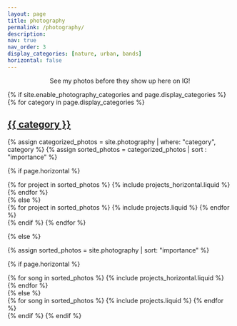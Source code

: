 ```yaml
---
layout: page
title: photography
permalink: /photography/
description:
nav: true
nav_order: 3
display_categories: [nature, urban, bands]
horizontal: false
---
```



<p align="center">See my photos before they show up here on IG!</p>

<div class="social">
  <div class="contact-icons">
    <a href="https://instagram.com/{{ site.instagram_id }}" title="Instagram"><i class="fa-brands fa-instagram"></i></a>
  </div>
</div>

<!-- pages/projects.md -->
<div class="projects">
{% if site.enable_photography_categories and page.display_categories %}
  <!-- Display categorized projects -->
  {% for category in page.display_categories %}
  <a id="{{ category }}" href=".#{{ category }}">
    <h2 class="category">{{ category }}</h2>
  </a>
  {% assign categorized_photos = site.photography | where: "category", category %}
  {% assign sorted_photos = categorized_photos | sort : "importance" %}

  <!-- Generate cards for each project -->
  {% if page.horizontal %}
  <div class="container">
    <div class="row row-cols-1 row-cols-md-2">
    {% for project in sorted_photos %}
      {% include projects_horizontal.liquid %}
    {% endfor %}
    </div>
  </div>
  {% else %}
  <div class="row row-cols-1 row-cols-md-3">
    {% for project in sorted_photos %}
      {% include projects.liquid %}
    {% endfor %}
  </div>
  {% endif %}
  {% endfor %}

{% else %}

<!-- Display projects without categories -->

{% assign sorted_photos = site.photography | sort: "importance" %}

  <!-- Generate cards for each project -->

{% if page.horizontal %}

  <div class="container">
    <div class="row row-cols-1 row-cols-md-2">
    {% for song in sorted_photos %}
      {% include projects_horizontal.liquid %}
    {% endfor %}
    </div>
  </div>
  {% else %}
  <div class="row row-cols-1 row-cols-md-3">
    {% for song in sorted_photos %}
      {% include projects.liquid %}
    {% endfor %}
  </div>
  {% endif %}
{% endif %}
</div>
